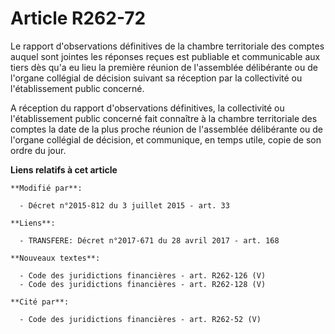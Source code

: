 # Article R262-72

Le rapport d'observations définitives de la chambre territoriale des comptes auquel sont jointes les réponses reçues est
publiable et communicable aux tiers dès qu'a eu lieu la première réunion de l'assemblée délibérante ou de l'organe collégial
de décision suivant sa réception par la collectivité ou l'établissement public concerné. 

A réception du rapport d'observations définitives, la collectivité ou l'établissement public concerné fait connaître à la
chambre territoriale des comptes la date de la plus proche réunion de l'assemblée délibérante ou de l'organe collégial de
décision, et communique, en temps utile, copie de son ordre du jour.

**Liens relatifs à cet article**

	**Modifié par**:

	  - Décret n°2015-812 du 3 juillet 2015 - art. 33

	**Liens**:

	  - TRANSFERE: Décret n°2017-671 du 28 avril 2017 - art. 168

	**Nouveaux textes**:

	  - Code des juridictions financières - art. R262-126 (V)
	  - Code des juridictions financières - art. R262-128 (V)

	**Cité par**:

	  - Code des juridictions financières - art. R262-52 (V)
